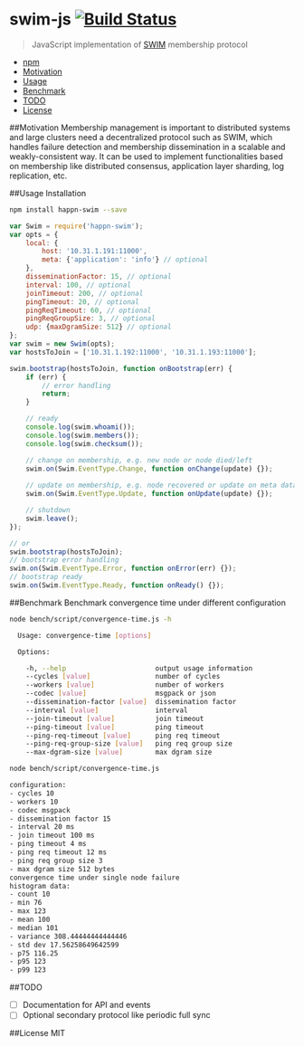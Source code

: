 # swim-js [![Build Status](https://travis-ci.org/happner/swim-js.svg?branch=master)](https://travis-ci.org/happner/swim-js)
> JavaScript implementation of [SWIM](http://www.cs.cornell.edu/~asdas/research/dsn02-SWIM.pdf) membership protocol

* [npm](https://www.npmjs.com/package/happn-swim)
* [Motivation](#motivation)
* [Usage](#usage)
* [Benchmark](#benchmark)
* [TODO](#todo)
* [License](#license)

##Motivation
Membership management is important to distributed systems and large clusters need a decentralized protocol such as SWIM,
 which handles failure detection and membership dissemination in a scalable and weakly-consistent way.
It can be used to implement functionalities based on membership like distributed consensus, application layer sharding, log replication, etc.

##Usage
Installation
```sh
npm install happn-swim --save
```
```js
var Swim = require('happn-swim');
var opts = {
    local: {
        host: '10.31.1.191:11000',
        meta: {'application': 'info'} // optional
    },
    disseminationFactor: 15, // optional
    interval: 100, // optional
    joinTimeout: 200, // optional
    pingTimeout: 20, // optional
    pingReqTimeout: 60, // optional
    pingReqGroupSize: 3, // optional
    udp: {maxDgramSize: 512} // optional
};
var swim = new Swim(opts);
var hostsToJoin = ['10.31.1.192:11000', '10.31.1.193:11000'];

swim.bootstrap(hostsToJoin, function onBootstrap(err) {
    if (err) {
        // error handling
        return;
    }

    // ready
    console.log(swim.whoami());
    console.log(swim.members());
    console.log(swim.checksum());

    // change on membership, e.g. new node or node died/left
    swim.on(Swim.EventType.Change, function onChange(update) {});
    
    // update on membership, e.g. node recovered or update on meta data
    swim.on(Swim.EventType.Update, function onUpdate(update) {});

    // shutdown
    swim.leave();
});

// or
swim.bootstrap(hostsToJoin);
// bootstrap error handling
swim.on(Swim.EventType.Error, function onError(err) {});
// bootstrap ready
swim.on(Swim.EventType.Ready, function onReady() {});
```

##Benchmark
Benchmark convergence time under different configuration
```sh
node bench/script/convergence-time.js -h

  Usage: convergence-time [options]

  Options:

    -h, --help                      output usage information
    --cycles [value]                number of cycles
    --workers [value]               number of workers
    --codec [value]                 msgpack or json
    --dissemination-factor [value]  dissemination factor
    --interval [value]              interval
    --join-timeout [value]          join timeout
    --ping-timeout [value]          ping timeout
    --ping-req-timeout [value]      ping req timeout
    --ping-req-group-size [value]   ping req group size
    --max-dgram-size [value]        max dgram size
```
```sh
node bench/script/convergence-time.js

configuration:
- cycles 10
- workers 10
- codec msgpack
- dissemination factor 15
- interval 20 ms
- join timeout 100 ms
- ping timeout 4 ms
- ping req timeout 12 ms
- ping req group size 3
- max dgram size 512 bytes
convergence time under single node failure
histogram data:
- count 10
- min 76
- max 123
- mean 100
- median 101
- variance 308.44444444444446
- std dev 17.56258649642599
- p75 116.25
- p95 123
- p99 123
```

##TODO
- [ ] Documentation for API and events
- [ ] Optional secondary protocol like periodic full sync

##License
MIT
